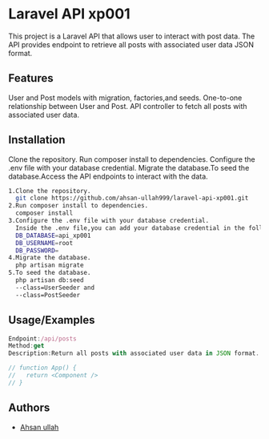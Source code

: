 
# Laravel API xp001

This project is a Laravel API that allows user to interact with post data.
The API provides endpoint to retrieve all posts with associated user data JSON format.


## Features

User and Post models with migration, factories,and seeds.
One-to-one relationship between User and Post.
API controller to fetch all posts with associated user data.


## Installation

Clone the repository.
Run composer install to dependencies.
Configure the .env file with your database credential.
Migrate the database.To seed the database.Access the API endpoints to interact with the data.

```bash
1.Clone the repository.
  git clone https://github.com/ahsan-ullah999/laravel-api-xp001.git
2.Run composer install to dependencies.  
  composer install
3.Configure the .env file with your database credential.  
  Inside the .env file,you can add your database credential in the following format:
  DB_DATABASE=api_xp001
  DB_USERNAME=root
  DB_PASSWORD= 
4.Migrate the database.  
  php artisan migrate
5.To seed the database.  
  php artisan db:seed
  --class=UserSeeder and
  --class=PostSeeder
```
## Usage/Examples

```javascript
Endpoint:/api/posts
Method:get
Description:Return all posts with associated user data in JSON format.

// function App() {
//   return <Component />
// }
```


## Authors

- [Ahsan ullah](https://github.com/ahsan-ullah999)



